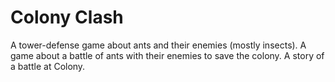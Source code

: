 # Colony Clash
A tower-defense game about ants and their enemies (mostly insects).
A game about a battle of ants with their enemies to save the colony.
A story of a battle at Colony.
